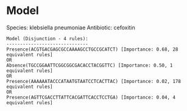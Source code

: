 
# Model

Species: klebsiella pneumoniae
Antibiotic: cefoxitin

```
Model (Disjunction - 4 rules):
------------------------------
Presence(ACGTGACGAGCGCCAAAAGCCTGCCGCATCT) [Importance: 0.68, 28 equivalent rules]
OR
Absence(TGCCGGAATTCGGCGGCGACACCTACGGTTC) [Importance: 0.50, 1 equivalent rules]
OR
Presence(AAAAAATACCCATAATGTAATCCTCACTTAC) [Importance: 0.02, 178 equivalent rules]
OR
Presence(AGTTCGACCTTATTCACGATTCACCTCCTGA) [Importance: 0.04, 4 equivalent rules]

```

